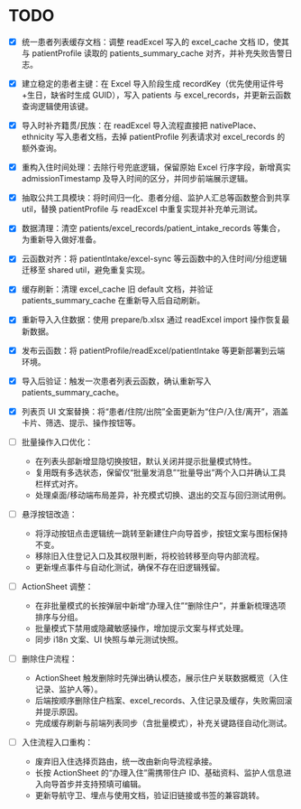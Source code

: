 # TODO

- [x] 统一患者列表缓存文档：调整 readExcel 写入的 excel_cache 文档 ID，使其与 patientProfile 读取的 patients_summary_cache 对齐，并补充失败告警日志。
- [x] 建立稳定的患者主键：在 Excel 导入阶段生成 recordKey（优先使用证件号+生日，缺省时生成 GUID），写入 patients 与 excel_records，并更新云函数查询逻辑使用该键。
- [x] 导入时补齐籍贯/民族：在 readExcel 导入流程直接把 nativePlace、ethnicity 写入患者文档，去掉 patientProfile 列表请求对 excel_records 的额外查询。
- [x] 重构入住时间处理：去除行号兜底逻辑，保留原始 Excel 行序字段，新增真实 admissionTimestamp 及导入时间的区分，并同步前端展示逻辑。
- [x] 抽取公共工具模块：将时间归一化、患者分组、监护人汇总等函数整合到共享 util，替换 patientProfile 与 readExcel 中重复实现并补充单元测试。
- [x] 数据清理：清空 patients/excel_records/patient_intake_records 等集合，为重新导入做好准备。
- [x] 云函数对齐：将 patientIntake/excel-sync 等云函数中的入住时间/分组逻辑迁移至 shared util，避免重复实现。
- [x] 缓存刷新：清理 excel_cache 旧 default 文档，并验证 patients_summary_cache 在重新导入后自动刷新。
- [x] 重新导入入住数据：使用 prepare/b.xlsx 通过 readExcel import 操作恢复最新数据。

- [x] 发布云函数：将 patientProfile/readExcel/patientIntake 等更新部署到云端环境。
- [x] 导入后验证：触发一次患者列表云函数，确认重新写入 patients_summary_cache。

- [x] 列表页 UI 文案替换：将“患者/住院/出院”全面更新为“住户/入住/离开”，涵盖卡片、筛选、提示、操作按钮等。
- [ ] 批量操作入口优化：
  - 在列表头部新增显隐切换按钮，默认关闭并提示批量模式特性。
  - 复用既有多选状态，保留仅“批量发消息”“批量导出”两个入口并确认工具栏样式对齐。
  - 处理桌面/移动端布局差异，补充模式切换、退出的交互与回归测试用例。
- [ ] 悬浮按钮改造：
  - 将浮动按钮点击逻辑统一跳转至新建住户向导首步，按钮文案与图标保持不变。
  - 移除旧入住登记入口及其权限判断，将校验转移至向导内部流程。
  - 更新埋点事件与自动化测试，确保不存在旧逻辑残留。
- [ ] ActionSheet 调整：
  - 在非批量模式的长按弹层中新增“办理入住”“删除住户”，并重新梳理选项排序与分组。
  - 批量模式下禁用或隐藏敏感操作，增加提示文案与样式处理。
  - 同步 i18n 文案、UI 快照与单元测试快照。
- [ ] 删除住户流程：
  - ActionSheet 触发删除时先弹出确认模态，展示住户关联数据概览（入住记录、监护人等）。
  - 后端按顺序删除住户档案、excel_records、入住记录及缓存，失败需回滚并提示原因。
  - 完成缓存刷新与前端列表同步（含批量模式），补充关键路径自动化测试。
- [ ] 入住流程入口重构：
  - 废弃旧入住选择页路由，统一改由新向导流程承接。
  - 长按 ActionSheet 的“办理入住”需携带住户 ID、基础资料、监护人信息进入向导首步并支持预填可编辑。
  - 更新导航守卫、埋点与使用文档，验证旧链接或书签的兼容跳转。
